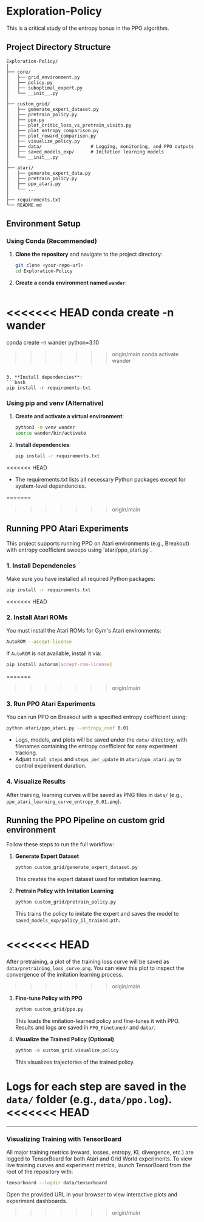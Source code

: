 # Exploration-Policy

This is a critical study of the entropy bonus in the PPO algorithm.

## Project Directory Structure

```
Exploration-Policy/
│
├── core/
│   ├── grid_environment.py
│   ├── policy.py
│   ├── suboptimal_expert.py
│   └── __init__.py
│
├── custom_grid/
│   ├── generate_expert_dataset.py
│   ├── pretrain_policy.py
│   ├── ppo.py
│   ├── plot_critic_loss_vs_pretrain_visits.py
│   ├── plot_entropy_comparison.py
│   ├── plot_reward_comparison.py
│   ├── visualize_policy.py
│   ├── data/                  # Logging, monitoring, and PPO outputs
│   ├── saved_models_exp/      # Imitation learning models
│   └── __init__.py
│
├── atari/
│   ├── generate_expert_data.py
│   ├── pretrain_policy.py
│   ├── ppo_atari.py
│   └── ...
│
├── requirements.txt
└── README.md
```

## Environment Setup

### Using Conda (Recommended)

1. **Clone the repository** and navigate to the project directory:

   ```bash
   git clone <your-repo-url>
   cd Exploration-Policy
   ```

2. **Create a conda environment named `wander`**:

   ```bash
<<<<<<< HEAD
   conda create -n wander
=======
   conda create -n wander python=3.10
>>>>>>> origin/main
   conda activate wander
   ```

3. **Install dependencies**:
   ```bash
   pip install -r requirements.txt
   ```

### Using pip and venv (Alternative)

1. **Create and activate a virtual environment**:

   ```bash
   python3 -m venv wander
   source wander/bin/activate
   ```

2. **Install dependencies**:
   ```bash
   pip install -r requirements.txt
   ```

<<<<<<< HEAD
- The requirements.txt lists all necessary Python packages except for system-level dependencies.

=======
>>>>>>> origin/main
## Running PPO Atari Experiments

This project supports running PPO on Atari environments (e.g., Breakout) with entropy coefficient sweeps using 'atari/ppo_atari.py`.

### 1. Install Dependencies

Make sure you have installed all required Python packages:

```bash
pip install -r requirements.txt
```

<<<<<<< HEAD
### 2. Install Atari ROMs

You must install the Atari ROMs for Gym's Atari environments:

```bash
AutoROM --accept-license
```

If `AutoROM` is not available, install it via:
```bash
pip install autorom[accept-rom-license]
```

=======
>>>>>>> origin/main
### 3. Run PPO Atari Experiments

You can run PPO on Breakout with a specified entropy coefficient using:

```bash
python atari/ppo_atari.py --entropy_coef 0.01
```

- Logs, models, and plots will be saved under the `data/` directory, with filenames containing the entropy coefficient for easy experiment tracking.
- Adjust `total_steps` and `steps_per_update` in `atari/ppo_atari.py` to control experiment duration.

### 4. Visualize Results

After training, learning curves will be saved as PNG files in `data/` (e.g., `ppo_atari_learning_curve_entropy_0.01.png`).

## Running the PPO Pipeline on custom grid environment

Follow these steps to run the full workflow:

1. **Generate Expert Dataset**

   ```bash
   python custom_grid/generate_expert_dataset.py
   ```

   This creates the expert dataset used for imitation learning.

2. **Pretrain Policy with Imitation Learning**

   ```bash
   python custom_grid/pretrain_policy.py
   ```

   This trains the policy to imitate the expert and saves the model to `saved_models_exp/policy_il_trained.pth`.

<<<<<<< HEAD
=======
   After pretraining, a plot of the training loss curve will be saved as `data/pretraining_loss_curve.png`. You can view this plot to inspect the convergence of the imitation learning process.

>>>>>>> origin/main
3. **Fine-tune Policy with PPO**

   ```bash
   python custom_grid/ppo.py
   ```

   This loads the imitation-learned policy and fine-tunes it with PPO. Results and logs are saved in `PPO_Finetuned/` and `data/`.

4. **Visualize the Trained Policy (Optional)**
   ```bash
   python -m custom_grid.visualize_policy
   ```
   This visualizes trajectories of the trained policy.

**Logs** for each step are saved in the `data/` folder (e.g., `data/ppo.log`).
<<<<<<< HEAD
=======

---

### Visualizing Training with TensorBoard

All major training metrics (reward, losses, entropy, KL divergence, etc.) are logged to TensorBoard for both Atari and Grid World experiments. To view live training curves and experiment metrics, launch TensorBoard from the root of the repository with:

```bash
tensorboard --logdir data/tensorboard
```

Open the provided URL in your browser to view interactive plots and experiment dashboards.
>>>>>>> origin/main
